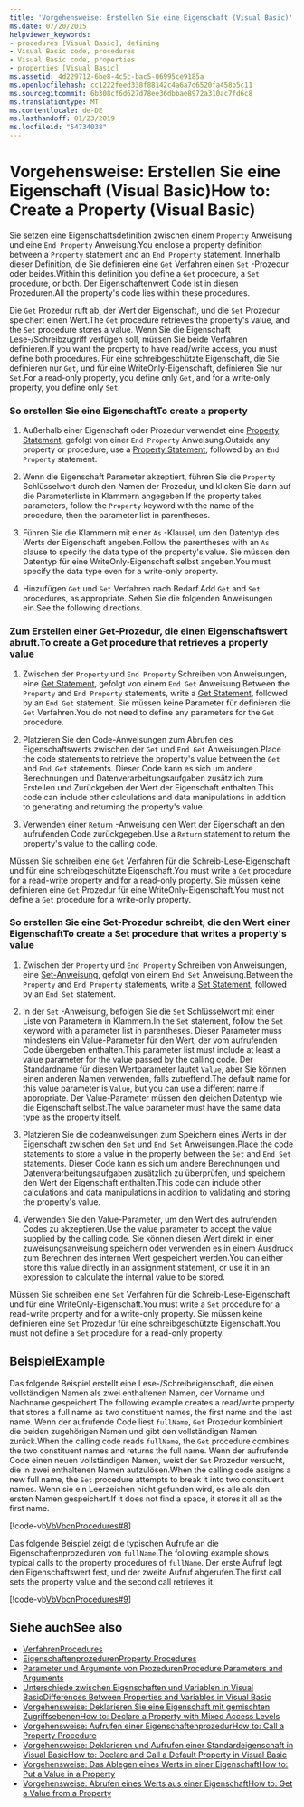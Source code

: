 ```yaml
---
title: 'Vorgehensweise: Erstellen Sie eine Eigenschaft (Visual Basic)'
ms.date: 07/20/2015
helpviewer_keywords:
- procedures [Visual Basic], defining
- Visual Basic code, procedures
- Visual Basic code, properties
- properties [Visual Basic]
ms.assetid: 4d229712-6be8-4c5c-bac5-06995ce9185a
ms.openlocfilehash: cc1222feed338f88142c4a6a7d6520fa458b5c11
ms.sourcegitcommit: 6b308cf6d627d78ee36dbbae8972a310ac7fd6c8
ms.translationtype: MT
ms.contentlocale: de-DE
ms.lasthandoff: 01/23/2019
ms.locfileid: "54734038"
---
```

# <a name="how-to-create-a-property-visual-basic"></a><span data-ttu-id="e8357-102">Vorgehensweise: Erstellen Sie eine Eigenschaft (Visual Basic)</span><span class="sxs-lookup"><span data-stu-id="e8357-102">How to: Create a Property (Visual Basic)</span></span>
<span data-ttu-id="e8357-103">Sie setzen eine Eigenschaftsdefinition zwischen einem `Property` Anweisung und eine `End Property` Anweisung.</span><span class="sxs-lookup"><span data-stu-id="e8357-103">You enclose a property definition between a `Property` statement and an `End Property` statement.</span></span> <span data-ttu-id="e8357-104">Innerhalb dieser Definition, die Sie definieren eine `Get` Verfahren einen `Set` -Prozedur oder beides.</span><span class="sxs-lookup"><span data-stu-id="e8357-104">Within this definition you define a `Get` procedure, a `Set` procedure, or both.</span></span> <span data-ttu-id="e8357-105">Der Eigenschaftenwert Code ist in diesen Prozeduren.</span><span class="sxs-lookup"><span data-stu-id="e8357-105">All the property's code lies within these procedures.</span></span>  
  
 <span data-ttu-id="e8357-106">Die `Get` Prozedur ruft ab, der Wert der Eigenschaft, und die `Set` Prozedur speichert einen Wert.</span><span class="sxs-lookup"><span data-stu-id="e8357-106">The `Get` procedure retrieves the property's value, and the `Set` procedure stores a value.</span></span> <span data-ttu-id="e8357-107">Wenn Sie die Eigenschaft Lese-/Schreibzugriff verfügen soll, müssen Sie beide Verfahren definieren.</span><span class="sxs-lookup"><span data-stu-id="e8357-107">If you want the property to have read/write access, you must define both procedures.</span></span> <span data-ttu-id="e8357-108">Für eine schreibgeschützte Eigenschaft, die Sie definieren nur `Get`, und für eine WriteOnly-Eigenschaft, definieren Sie nur `Set`.</span><span class="sxs-lookup"><span data-stu-id="e8357-108">For a read-only property, you define only `Get`, and for a write-only property, you define only `Set`.</span></span>  
  
### <a name="to-create-a-property"></a><span data-ttu-id="e8357-109">So erstellen Sie eine Eigenschaft</span><span class="sxs-lookup"><span data-stu-id="e8357-109">To create a property</span></span>  
  
1.  <span data-ttu-id="e8357-110">Außerhalb einer Eigenschaft oder Prozedur verwendet eine [Property Statement](../../../../visual-basic/language-reference/statements/property-statement.md), gefolgt von einer `End Property` Anweisung.</span><span class="sxs-lookup"><span data-stu-id="e8357-110">Outside any property or procedure, use a [Property Statement](../../../../visual-basic/language-reference/statements/property-statement.md), followed by an `End Property` statement.</span></span>  
  
2.  <span data-ttu-id="e8357-111">Wenn die Eigenschaft Parameter akzeptiert, führen Sie die `Property` Schlüsselwort durch den Namen der Prozedur, und klicken Sie dann auf die Parameterliste in Klammern angegeben.</span><span class="sxs-lookup"><span data-stu-id="e8357-111">If the property takes parameters, follow the `Property` keyword with the name of the procedure, then the parameter list in parentheses.</span></span>  
  
3.  <span data-ttu-id="e8357-112">Führen Sie die Klammern mit einer `As` -Klausel, um den Datentyp des Werts der Eigenschaft angeben.</span><span class="sxs-lookup"><span data-stu-id="e8357-112">Follow the parentheses with an `As` clause to specify the data type of the property's value.</span></span> <span data-ttu-id="e8357-113">Sie müssen den Datentyp für eine WriteOnly-Eigenschaft selbst angeben.</span><span class="sxs-lookup"><span data-stu-id="e8357-113">You must specify the data type even for a write-only property.</span></span>  
  
4.  <span data-ttu-id="e8357-114">Hinzufügen `Get` und `Set` Verfahren nach Bedarf.</span><span class="sxs-lookup"><span data-stu-id="e8357-114">Add `Get` and `Set` procedures, as appropriate.</span></span> <span data-ttu-id="e8357-115">Sehen Sie die folgenden Anweisungen ein.</span><span class="sxs-lookup"><span data-stu-id="e8357-115">See the following directions.</span></span>  
  
### <a name="to-create-a-get-procedure-that-retrieves-a-property-value"></a><span data-ttu-id="e8357-116">Zum Erstellen einer Get-Prozedur, die einen Eigenschaftswert abruft.</span><span class="sxs-lookup"><span data-stu-id="e8357-116">To create a Get procedure that retrieves a property value</span></span>  
  
1.  <span data-ttu-id="e8357-117">Zwischen der `Property` und `End Property` Schreiben von Anweisungen, eine [Get Statement](../../../../visual-basic/language-reference/statements/get-statement.md), gefolgt von einem `End Get` Anweisung.</span><span class="sxs-lookup"><span data-stu-id="e8357-117">Between the `Property` and `End Property` statements, write a [Get Statement](../../../../visual-basic/language-reference/statements/get-statement.md), followed by an `End Get` statement.</span></span> <span data-ttu-id="e8357-118">Sie müssen keine Parameter für definieren die `Get` Verfahren.</span><span class="sxs-lookup"><span data-stu-id="e8357-118">You do not need to define any parameters for the `Get` procedure.</span></span>  
  
2.  <span data-ttu-id="e8357-119">Platzieren Sie den Code-Anweisungen zum Abrufen des Eigenschaftswerts zwischen der `Get` und `End Get` Anweisungen.</span><span class="sxs-lookup"><span data-stu-id="e8357-119">Place the code statements to retrieve the property's value between the `Get` and `End Get` statements.</span></span> <span data-ttu-id="e8357-120">Dieser Code kann es sich um andere Berechnungen und Datenverarbeitungsaufgaben zusätzlich zum Erstellen und Zurückgeben der Wert der Eigenschaft enthalten.</span><span class="sxs-lookup"><span data-stu-id="e8357-120">This code can include other calculations and data manipulations in addition to generating and returning the property's value.</span></span>  
  
3.  <span data-ttu-id="e8357-121">Verwenden einer `Return` -Anweisung den Wert der Eigenschaft an den aufrufenden Code zurückgegeben.</span><span class="sxs-lookup"><span data-stu-id="e8357-121">Use a `Return` statement to return the property's value to the calling code.</span></span>  
  
 <span data-ttu-id="e8357-122">Müssen Sie schreiben eine `Get` Verfahren für die Schreib-Lese-Eigenschaft und für eine schreibgeschützte Eigenschaft.</span><span class="sxs-lookup"><span data-stu-id="e8357-122">You must write a `Get` procedure for a read-write property and for a read-only property.</span></span> <span data-ttu-id="e8357-123">Sie müssen keine definieren eine `Get` Prozedur für eine WriteOnly-Eigenschaft.</span><span class="sxs-lookup"><span data-stu-id="e8357-123">You must not define a `Get` procedure for a write-only property.</span></span>  
  
### <a name="to-create-a-set-procedure-that-writes-a-propertys-value"></a><span data-ttu-id="e8357-124">So erstellen Sie eine Set-Prozedur schreibt, die den Wert einer Eigenschaft</span><span class="sxs-lookup"><span data-stu-id="e8357-124">To create a Set procedure that writes a property's value</span></span>  
  
1.  <span data-ttu-id="e8357-125">Zwischen der `Property` und `End Property` Schreiben von Anweisungen, eine [Set-Anweisung](../../../../visual-basic/language-reference/statements/set-statement.md), gefolgt von einem `End Set` Anweisung.</span><span class="sxs-lookup"><span data-stu-id="e8357-125">Between the `Property` and `End Property` statements, write a [Set Statement](../../../../visual-basic/language-reference/statements/set-statement.md), followed by an `End Set` statement.</span></span>  
  
2.  <span data-ttu-id="e8357-126">In der `Set` -Anweisung, befolgen Sie die `Set` Schlüsselwort mit einer Liste von Parametern in Klammern.</span><span class="sxs-lookup"><span data-stu-id="e8357-126">In the `Set` statement, follow the `Set` keyword with a parameter list in parentheses.</span></span> <span data-ttu-id="e8357-127">Dieser Parameter muss mindestens ein Value-Parameter für den Wert, der vom aufrufenden Code übergeben enthalten.</span><span class="sxs-lookup"><span data-stu-id="e8357-127">This parameter list must include at least a value parameter for the value passed by the calling code.</span></span> <span data-ttu-id="e8357-128">Der Standardname für diesen Wertparameter lautet `Value`, aber Sie können einen anderen Namen verwenden, falls zutreffend.</span><span class="sxs-lookup"><span data-stu-id="e8357-128">The default name for this value parameter is `Value`, but you can use a different name if appropriate.</span></span> <span data-ttu-id="e8357-129">Der Value-Parameter müssen den gleichen Datentyp wie die Eigenschaft selbst.</span><span class="sxs-lookup"><span data-stu-id="e8357-129">The value parameter must have the same data type as the property itself.</span></span>  
  
3.  <span data-ttu-id="e8357-130">Platzieren Sie die codeanweisungen zum Speichern eines Werts in der Eigenschaft zwischen den `Set` und `End Set` Anweisungen.</span><span class="sxs-lookup"><span data-stu-id="e8357-130">Place the code statements to store a value in the property between the `Set` and `End Set` statements.</span></span> <span data-ttu-id="e8357-131">Dieser Code kann es sich um andere Berechnungen und Datenverarbeitungsaufgaben zusätzlich zu überprüfen, und speichern den Wert der Eigenschaft enthalten.</span><span class="sxs-lookup"><span data-stu-id="e8357-131">This code can include other calculations and data manipulations in addition to validating and storing the property's value.</span></span>  
  
4.  <span data-ttu-id="e8357-132">Verwenden Sie den Value-Parameter, um den Wert des aufrufenden Codes zu akzeptieren.</span><span class="sxs-lookup"><span data-stu-id="e8357-132">Use the value parameter to accept the value supplied by the calling code.</span></span> <span data-ttu-id="e8357-133">Sie können diesen Wert direkt in einer zuweisungsanweisung speichern oder verwenden es in einem Ausdruck zum Berechnen des internen Wert gespeichert werden.</span><span class="sxs-lookup"><span data-stu-id="e8357-133">You can either store this value directly in an assignment statement, or use it in an expression to calculate the internal value to be stored.</span></span>  
  
 <span data-ttu-id="e8357-134">Müssen Sie schreiben eine `Set` Verfahren für die Schreib-Lese-Eigenschaft und für eine WriteOnly-Eigenschaft.</span><span class="sxs-lookup"><span data-stu-id="e8357-134">You must write a `Set` procedure for a read-write property and for a write-only property.</span></span> <span data-ttu-id="e8357-135">Sie müssen keine definieren eine `Set` Prozedur für eine schreibgeschützte Eigenschaft.</span><span class="sxs-lookup"><span data-stu-id="e8357-135">You must not define a `Set` procedure for a read-only property.</span></span>  
  
## <a name="example"></a><span data-ttu-id="e8357-136">Beispiel</span><span class="sxs-lookup"><span data-stu-id="e8357-136">Example</span></span>  
 <span data-ttu-id="e8357-137">Das folgende Beispiel erstellt eine Lese-/Schreibeigenschaft, die einen vollständigen Namen als zwei enthaltenen Namen, der Vorname und Nachname gespeichert.</span><span class="sxs-lookup"><span data-stu-id="e8357-137">The following example creates a read/write property that stores a full name as two constituent names, the first name and the last name.</span></span> <span data-ttu-id="e8357-138">Wenn der aufrufende Code liest `fullName`, `Get` Prozedur kombiniert die beiden zugehörigen Namen und gibt den vollständigen Namen zurück.</span><span class="sxs-lookup"><span data-stu-id="e8357-138">When the calling code reads `fullName`, the `Get` procedure combines the two constituent names and returns the full name.</span></span> <span data-ttu-id="e8357-139">Wenn der aufrufende Code einen neuen vollständigen Namen, weist der `Set` Prozedur versucht, die in zwei enthaltenen Namen aufzulösen.</span><span class="sxs-lookup"><span data-stu-id="e8357-139">When the calling code assigns a new full name, the `Set` procedure attempts to break it into two constituent names.</span></span> <span data-ttu-id="e8357-140">Wenn sie ein Leerzeichen nicht gefunden wird, es alle als den ersten Namen gespeichert.</span><span class="sxs-lookup"><span data-stu-id="e8357-140">If it does not find a space, it stores it all as the first name.</span></span>  
  
 [!code-vb[VbVbcnProcedures#8](./codesnippet/VisualBasic/how-to-create-a-property_1.vb)]  
  
 <span data-ttu-id="e8357-141">Das folgende Beispiel zeigt die typischen Aufrufe an die Eigenschaftenprozeduren von `fullName`.</span><span class="sxs-lookup"><span data-stu-id="e8357-141">The following example shows typical calls to the property procedures of `fullName`.</span></span> <span data-ttu-id="e8357-142">Der erste Aufruf legt den Eigenschaftswert fest, und der zweite Aufruf abgerufen.</span><span class="sxs-lookup"><span data-stu-id="e8357-142">The first call sets the property value and the second call retrieves it.</span></span>  
  
 [!code-vb[VbVbcnProcedures#9](./codesnippet/VisualBasic/how-to-create-a-property_2.vb)]  
  
## <a name="see-also"></a><span data-ttu-id="e8357-143">Siehe auch</span><span class="sxs-lookup"><span data-stu-id="e8357-143">See also</span></span>
- [<span data-ttu-id="e8357-144">Verfahren</span><span class="sxs-lookup"><span data-stu-id="e8357-144">Procedures</span></span>](./index.md)
- [<span data-ttu-id="e8357-145">Eigenschaftenprozeduren</span><span class="sxs-lookup"><span data-stu-id="e8357-145">Property Procedures</span></span>](./property-procedures.md)
- [<span data-ttu-id="e8357-146">Parameter und Argumente von Prozeduren</span><span class="sxs-lookup"><span data-stu-id="e8357-146">Procedure Parameters and Arguments</span></span>](./procedure-parameters-and-arguments.md)
- [<span data-ttu-id="e8357-147">Unterschiede zwischen Eigenschaften und Variablen in Visual Basic</span><span class="sxs-lookup"><span data-stu-id="e8357-147">Differences Between Properties and Variables in Visual Basic</span></span>](./differences-between-properties-and-variables.md)
- [<span data-ttu-id="e8357-148">Vorgehensweise: Deklarieren Sie eine Eigenschaft mit gemischten Zugriffsebenen</span><span class="sxs-lookup"><span data-stu-id="e8357-148">How to: Declare a Property with Mixed Access Levels</span></span>](./how-to-declare-a-property-with-mixed-access-levels.md)
- [<span data-ttu-id="e8357-149">Vorgehensweise: Aufrufen einer Eigenschaftenprozedur</span><span class="sxs-lookup"><span data-stu-id="e8357-149">How to: Call a Property Procedure</span></span>](./how-to-call-a-property-procedure.md)
- [<span data-ttu-id="e8357-150">Vorgehensweise: Deklarieren und Aufrufen einer Standardeigenschaft in Visual Basic</span><span class="sxs-lookup"><span data-stu-id="e8357-150">How to: Declare and Call a Default Property in Visual Basic</span></span>](./how-to-declare-and-call-a-default-property.md)
- [<span data-ttu-id="e8357-151">Vorgehensweise: Das Ablegen eines Werts in einer Eigenschaft</span><span class="sxs-lookup"><span data-stu-id="e8357-151">How to: Put a Value in a Property</span></span>](./how-to-put-a-value-in-a-property.md)
- [<span data-ttu-id="e8357-152">Vorgehensweise: Abrufen eines Werts aus einer Eigenschaft</span><span class="sxs-lookup"><span data-stu-id="e8357-152">How to: Get a Value from a Property</span></span>](./how-to-get-a-value-from-a-property.md)
